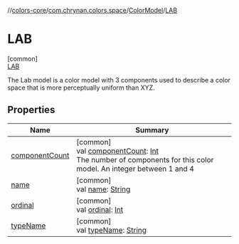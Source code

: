 //[colors-core](../../../../index.md)/[com.chrynan.colors.space](../../index.md)/[ColorModel](../index.md)/[LAB](index.md)

# LAB

[common]\
[LAB](index.md)

The Lab model is a color model with 3 components used to describe a color space that is more perceptually uniform than XYZ.

## Properties

| Name | Summary |
|---|---|
| [componentCount](../component-count.md) | [common]<br>val [componentCount](../component-count.md): [Int](https://kotlinlang.org/api/latest/jvm/stdlib/kotlin/-int/index.html)<br>The number of components for this color model. An integer between 1 and 4 |
| [name](../../-render-intent/-a-b-s-o-l-u-t-e/index.md#-372974862%2FProperties%2F1346026436) | [common]<br>val [name](../../-render-intent/-a-b-s-o-l-u-t-e/index.md#-372974862%2FProperties%2F1346026436): [String](https://kotlinlang.org/api/latest/jvm/stdlib/kotlin/-string/index.html) |
| [ordinal](../../-render-intent/-a-b-s-o-l-u-t-e/index.md#-739389684%2FProperties%2F1346026436) | [common]<br>val [ordinal](../../-render-intent/-a-b-s-o-l-u-t-e/index.md#-739389684%2FProperties%2F1346026436): [Int](https://kotlinlang.org/api/latest/jvm/stdlib/kotlin/-int/index.html) |
| [typeName](../type-name.md) | [common]<br>val [typeName](../type-name.md): [String](https://kotlinlang.org/api/latest/jvm/stdlib/kotlin/-string/index.html) |
